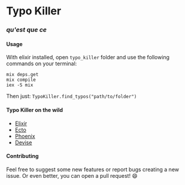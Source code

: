 # Typo Killer
### _qu'est que ce_

#### Usage

With elixir installed, open `typo_killer` folder and use the following commands on your terminal:
```
mix deps.get
mix compile
iex -S mix
```

Then just: `TypoKiller.find_typos("path/to/folder")`

#### Typo Killer on the wild
- [Elixir](https://github.com/elixir-lang/elixir/pull/9611)
- [Ecto](https://github.com/elixir-ecto/ecto/pull/3174)
- [Phoenix](https://github.com/phoenixframework/phoenix/pull/3623)
- [Devise](https://github.com/plataformatec/devise/pull/5167)

#### Contributing
Feel free to suggest some new features or report bugs creating a new issue. Or even better, you can open a pull request! 😄
